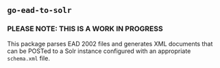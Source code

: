 ## `go-ead-to-solr`

### PLEASE NOTE: THIS IS A WORK IN PROGRESS

This package parses EAD 2002 files and generates XML documents that  
can be POSTed to a Solr instance configured with an appropriate  
`schema.xml` file.  
